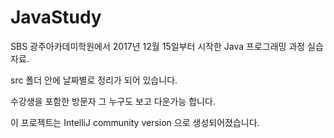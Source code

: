 # JavaStudy

SBS 광주아카데미학원에서 2017년 12월 15일부터 시작한 Java 프로그래밍 과정 실습자료.

src 폴더 안에 날짜별로 정리가 되어 있습니다.

수강생을 포함한 방문자 그 누구도 보고 다운가능 합니다.

이 프로젝트는 IntelliJ community version 으로 생성되어졌습니다.
